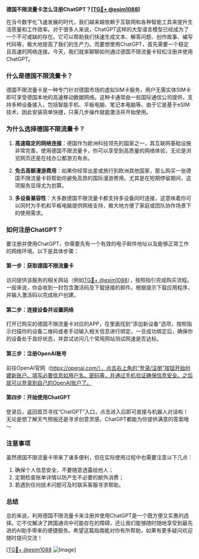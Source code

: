 **德国不限流量卡怎么注册ChatGPT？[[TG💪+ @esim1088](https://t.me/s/esim1088)]**

在当今数字化飞速发展的时代，我们越来越依赖于互联网和各种智能工具来提升生活质量和工作效率。对于很多人来说，ChatGPT这样的大型语言模型已经成为了一个不可或缺的存在。它可以帮助我们快速生成文本、解答问题、创作故事、编写代码等，极大地提高了我们的生产力。而要想使用ChatGPT，首先需要一个稳定且高速的网络连接。今天，我们就来聊聊如何通过德国不限流量卡轻松注册并使用ChatGPT。

### 什么是德国不限流量卡？

德国不限流量卡是一种专门针对德国市场的虚拟SIM卡服务，用户无需实体SIM卡即可享受德国本地的高速移动数据网络。这种卡通常由一些国际通信公司提供，支持多种设备接入，包括智能手机、平板电脑、笔记本电脑等。由于它是基于eSIM技术，因此安装简单快捷，只需几步操作就能激活并开始使用。

### 为什么选择德国不限流量卡？

1. **高速稳定的网络连接**：德国作为欧洲科技领先的国家之一，其互联网基础设施非常完善。使用德国不限流量卡，你可以享受到高质量的网络体验，无论是浏览网页还是在线办公都游刃有余。
   
2. **免去高额漫游费用**：如果你经常出差或旅行到欧洲其他国家，那么购买一张德国不限流量卡将帮助你避免高昂的国际漫游费用。尤其是在短期停留期间，这项服务显得尤为划算。

3. **多设备兼容性**：大多数德国不限流量卡都支持多设备同时连接，这意味着你可以同时为手机和平板电脑提供网络支持，极大地方便了家庭或团队协作场景下的使用需求。

### 如何注册ChatGPT？

要注册并使用ChatGPT，你需要先有一个有效的电子邮件地址以及能够正常工作的网络环境。以下是具体步骤：

#### 第一步：获取德国不限流量卡

访问提供该服务的相关网站（例如[TG💪+ @esim1088](https://t.me/s/esim1088)），按照指引完成购买流程。一般来说，你会收到一封包含激活码及下载链接的邮件。根据提示下载应用程序，并输入激活码以完成账户创建。

#### 第二步：连接设备并设置网络

打开已购买的德国不限流量卡对应的APP，在里面找到“添加新设备”选项，按照指示扫描你的设备二维码或者手动输入相关信息进行绑定。一旦成功绑定后，确保你的设备处于良好状态，并尝试访问几个常用网站测试网速是否达标。

#### 第三步：注册OpenAI账号

前往OpenAI官网（https://openai.com/），点击右上角的“登录/注册”按钮开始创建新账户。填写必要信息如用户名、密码等，并通过手机验证确保信息安全。之后就可以登录到自己的OpenAI账户了。

#### 第四步：开始使用ChatGPT

登录后，返回首页寻找“ChatGPT”入口，点击进入后即可直接与机器人对话啦！无论是想了解天气预报还是寻求创意灵感，ChatGPT都能为你提供满意的答案哦～

### 注意事项

虽然德国不限流量卡带来了诸多便利，但在实际使用过程中也需要注意以下几点：

1. 确保个人信息安全，不要随意透露给他人；
2. 定期检查账单详情以防产生不必要的额外消费；
3. 若遇到任何技术问题可及时联系客服寻求帮助。

### 总结

总的来说，利用德国不限流量卡来注册并使用ChatGPT是一个既方便又实惠的选择。它不仅解决了跨国通讯中可能存在的障碍，还让我们能够随时随地享受到最先进的AI助手带来的便捷服务。希望这篇指南能对你有所帮助，如果有更多疑问欢迎随时提问交流！

[[TG💪+ @esim1088](https://t.me/s/esim1088) ![Image](https://i.postimg.cc/4NQfJmqS/Snipaste-2025-05-13-00-14-12.png)]